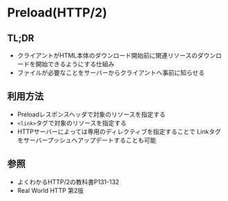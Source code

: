 # Preload(HTTP/2)
## TL;DR
- クライアントがHTML本体のダウンロード開始前に関連リソースのダウンロードを開始できるようにする仕組み
- ファイルが必要なことをサーバーからクライアントへ事前に知らせる

## 利用方法
- Preloadレスポンスヘッダで対象のリソースを指定する
- `<link>`タグで対象のリソースを指定する
- HTTPサーバーによっては専用のディレクティブを指定することで
  Linkタグをサーバープッシュへアップデートすることも可能

## 参照
- よくわかるHTTP/2の教科書P131-132
- Real World HTTP 第2版
